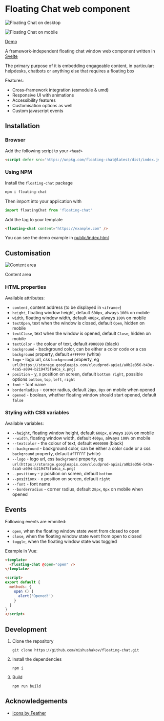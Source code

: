 # Floating Chat web component

![Floating Chat on desktop](./screen-desktop.png)

![Floating Chat on mobile](./screen-mobile.png)

[Demo](https://mishushakov.github.io/floating-chat)

A framework-independent floating chat window web component written in [Svelte](https://github.com/sveltejs/svelte)

The primary purpose of it is embedding engageable content, in particular: helpdesks, chatbots or anything else that requires a floating box

Features:

- Cross-framework integration (esmodule & umd)
- Responsive UI with animations
- Accessibility features
- Customisation options as well
- Custom javascript events

## Installation

### Browser

Add the following script to your `<head>`

```html
<script defer src='https://unpkg.com/floating-chat@latest/dist/index.js'></script>
```

### Using NPM

Install the `floating-chat` package

```sh
npm i floating-chat
```

Then import into your application with

```js
import floatingChat from 'floating-chat'
```

Add the tag to your template

```html
<floating-chat content="https://example.com" />
```

You can see the demo example in [public/index.html](public/index.html)

## Customisation

![Content area](./screen-area.png)

Content area

### HTML properties

Available attributes:

- `content`, content address (to be displayed in `<iframe>`)
- `height`, floating window height, default `600px`, always `100%` on mobile
- `width`, floating window width, default `400px`, always `100%` on mobile
- `textOpen`, text when the window is closed, default `Open`, hidden on mobile
- `textClose`, text when the window is opened, default `Close`, hidden on mobile
- `textColor` - the colour of text, default `#000000` (black)
- `background` - background color, can be either a color code or a css `background` property, default `#FFFFFF` (white)
- `logo` - logo url, css `background` property, eg `url(https://storage.googleapis.com/cloudprod-apiai/a0b2e356-b43e-4ca5-a094-b219475fa4ca_x.png)`
- `position` - y, x position on screen, default `bottom right`, possible options `bottom`, `top`, `left`, `right`
- `font` - font name
- `borderRadius` - corner radius, default `28px`, `0px` on mobile when opened
- `opened` - boolean, whether floating window should start opened, default `false`

### Styling with CSS variables

Available variables:

- `--height`, floating window height, default `600px`, always `100%` on mobile
- `--width`, floating window width, default `400px`, always `100%` on mobile
- `--textcolor` - the colour of text, default `#000000` (black)
- `--background` - background color, can be either a color code or a css `background` property, default `#FFFFFF` (white)
- `--logo` - logo url, css `background` property, eg `url(https://storage.googleapis.com/cloudprod-apiai/a0b2e356-b43e-4ca5-a094-b219475fa4ca_x.png)`
- `--positiony` - y position on screen, default `bottom`
- `--positionx` - x position on screen, default `right`
- `--font` - font name
- `--borderradius` - corner radius, default `28px`, `0px` on mobile when opened

## Events

Following events are emmited:

- `open`, when the floating window state went from closed to open
- `close`, when the floating window state went from open to closed
- `toggle`, when the floating window state was toggled

Example in Vue:

```html
<template>
  <floating-chat @open="open" />
</template>

<script>
export default {
  methods: {
    open () {
      alert('Opened!')
    }
  }
}
</script>
```

## Development

1. Clone the repository

    ```
    git clone https://github.com/mishushakov/floating-chat.git
    ```

2. Install the dependencies

    ```
    npm i
    ```

3. Build

    ```
    npm run build
    ```

## Acknowledgements

- [Icons by Feather](https://github.com/feathericons/feather)
